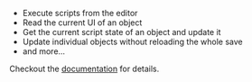 - Execute scripts from the editor
- Read the current UI of an object
- Get the current script state of an object and update it
- Update individual objects without reloading the whole save
- and more...

Checkout the [documentation](https://sebaestschjin.github.io/tts-tools/editor/latest) for details.
